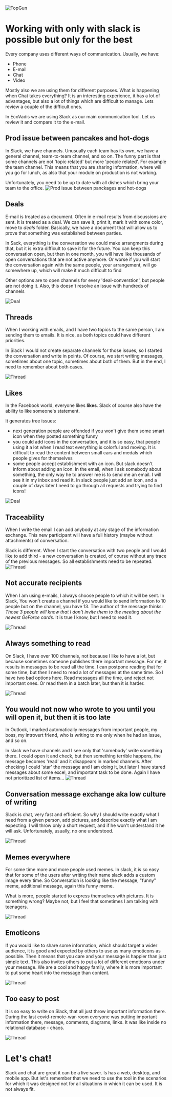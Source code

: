 ![TopGun](Images/topgun.jpg)

# Working with only with slack is possible but only for the best

Every company uses different ways of communication. Usually, we have:
- Phone
- E-mail
- Chat
- Video

Mostly also we are using them for different purposes. What is happening when Chat takes everything? It is an interesting experience, it has a lot of advantages, but also a lot of things which are difficult to manage. Lets review a couple of the difficult ones.

In EcoVadis we are using Slack as our main communication tool. Let us review it and compare it to the e-mail.

## Prod issue between pancakes and hot-dogs
In Slack, we have channels. Unusually each team has its own, we have a general channel, team-to-team channel, and so on. The funny part is that some channels are not 'topic related' but more 'people related'. For example the team channel. This means that you are sharing  information, where will you go for lunch, as also that your module on production is not working. 

Unfortunately, you need to be up to date with all dishes which bring your team to the office.
![Prod issue between panckages and hot-dogs](Images/DogWithAnanas.png)

## Deals
E-mail is treated as a document. Often in e-mail results from discussions are sent. It is treated as a deal. We can save it, print it, mark it with some color, move to *deals* folder. Basically, we have a document that will allow us to prove that something was established between parties.

In Sack, everything is the conversation we could make arrangments during that, but it is extra difficult to save it for the future. You can keep this conversation open, but then in one month, you will have like thousands of open conversations that are not active anymore. Or worse if you will start the conversation again with the same people, your arrangement, will go somewhere up, which will make it much difficult to find

Other options are to open channels for every 'deal-converstion', but people are not doing it. Also, this doesn't resolve an issue with hundreds of channels

![Deal](Images/Deal.jpg)

## Threads
When I working with emails, and I have two topics to the same person, I am sending them to emails. It is nice, as both topics could have different priorities. 

In Slack I would not create separate channels for those issues, so I started the conversation and write in points. Of course, we start writing messages, sometimes about one topic, sometimes about both of them. But in the end, I need to remember about both cases.

![Thread](Images/Thread.png)

## Likes
In the Facebook world, everyone likes **likes**. Slack of course also have the ability to like someone's statement. 

It generates tree issues:
- next generation people are offended if you won't give them some smart icon when they posted something funny
- you could add icons in the conversation, and it is so easy, that people using it a lot when I read text everything is colorful and moving. It is difficult to read the content between small cars and medals which people gives for themselves
- some people accept establishment with an icon. But slack doesn't inform about adding an icon. In the email, when I ask somebody about something, the only way he to answer me is to send me an email. I will see it in my inbox and read it. In slack people just add an icon, and a couple of days later I need to go through all requests and trying to find icons!


![Deal](Images/Like.jpg)

## Traceability
When I write the email I can add anybody at any stage of the information exchange. This new participant will have a full history (maybe without attachments) of conversation. 

Slack is different. When I start the conversation with two people and I would like to add third - a new conversation is created, of course without any trace of the previous messages. So all establishments need to be repeated. 
![Thread](Images/Traceability.png)

## Not accurate recipients
When I am using e-mails, I always choose people to which it will be sent. In Slack, You won't create a channel if you would like to send information to 10 people but on the channel, you have 13. The author of the message thinks: *Those 3 people will know that I don't invite them to the meeting about the newest GeForce cards*. It is true I know, but I need to read it.

![Thread](Images/Shooting.jpg)

## Always something to read
On Slack, I have over 100 channels, not because I like to have a lot, but because sometimes someone publishes there important message. For me, it results in messages to be read all the time. I can postpone reading that for some time, but then I need to read a lot of messages at the same time. So I have two bad options here. Read messages all the time, and reject not important ones. Or read them in a batch later, but then it is harder.

![Thread](Images/Library.jpg)

## You would not now who wrote to you until you will open it, but then it is too late
In Outlook, I marked automatically messages from important people, my boss, my introvert friend, who is writing to me only when he had an issue, and so on.

In slack we have channels and I see only that 'somebody' write something there. I could open it and check, but then something terrible happens, the message becomes 'read' and it disappears in marked channels. 
After checking I could 'star' the message and I am doing it, but later I have stared messages about some excel, and important task to be done. Again I have not prioritized list of items...
![Thread](Images/Saper.jpg)


## Conversation message exchange aka low culture of writing

Slack is chat, very fast and efficient. So why I should write exactly what I need from a given person, add pictures, and describe exactly what I am expecting. I will throw only a short request, and if he won't understand it he will ask. Unfortunately, usually, no one understood.

![Thread](Images/Smyczki.jpg)

## Memes everywhere

For some time more and more people used memes. In slack, it is so easy that for some of the users after writing their name slack adds a custom image every time. So Conversation is looking like the message, "funny" meme, additional message, again this funny meme. 

What is more, people started to express themselves with pictures. It is something wrong? Maybe not, but I feel that sometimes I am talking with teenagers. 

![Thread](Images/DealWithIt.jpg)

## Emoticons

If you would like to share some information, which should target a wider audience, it is good and expected by others to use as many emoticons as possible. Then it means that you care and your message is happier than just simple text. This also invites others to put a lot of different emoticons under your message.
We are a cool and happy family, where it is more important to put some heart into the message than content. 

![Thread](Images/Slack.png)

## Too easy to post
It is so easy to write on Slack, that all just throw important information there. During the last covid-remote-war-room everyone was putting important information there, message, comments, diagrams, links. It was like inside no relational database - chaos. 

![Thread](Images/Nike.jpg)

# Let's chat!

Slack and chat are great it can be a live saver. Is has a web, desktop, and mobile app. But let's remember that we need to use the tool in the scenarios for which it was designed not for all situations in which it can be used. It is not always fit. 